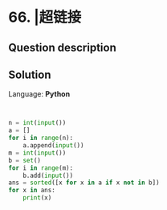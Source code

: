 # 66. |超链接

## Question description





## Solution

Language: **Python**

```Python


n = int(input())
a = []
for i in range(n):
    a.append(input())
m = int(input())
b = set()
for i in range(m):
    b.add(input())
ans = sorted([x for x in a if x not in b])
for x in ans:
    print(x)
```


